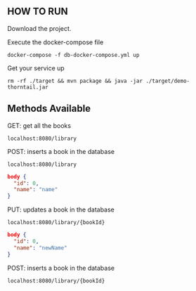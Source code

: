 ## HOW TO RUN
Download the project.

Execute the docker-compose file

`docker-compose -f db-docker-compose.yml up`

Get your service up

`rm -rf ./target && mvn package && java -jar ./target/demo-thorntail.jar`

## Methods Available 

GET: get all the books 

``localhost:8080/library``

POST: inserts a book in the database

``localhost:8080/library``

```json
body {
  "id": 0,
  "name": "name"
}
```


PUT: updates a book in the database

``localhost:8080/library/{bookId}``
```json
body {
  "id": 0,
  "name": "newName"
}
```


POST: inserts a book in the database

``localhost:8080/library/{bookId}``
